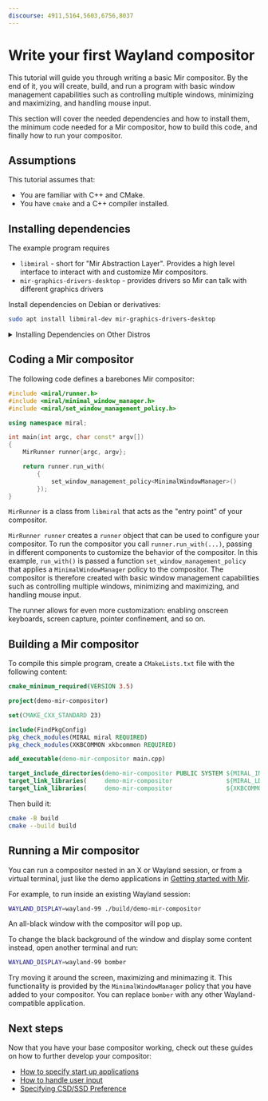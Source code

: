 ```yaml
---
discourse: 4911,5164,5603,6756,8037
---
```


# Write your first Wayland compositor
This tutorial will guide you through writing a basic Mir compositor. By the end of it, you will create, build, and run a program with basic window management
capabilities such as controlling multiple windows, minimizing and maximizing, and handling mouse input. 

This section will cover the needed dependencies and how to install them, the
minimum code needed for a Mir compositor, how to build this code, and finally
how to run your compositor.

## Assumptions

This tutorial assumes that:

* You are familiar with C++ and CMake.
* You have `cmake` and a C++ compiler installed.

## Installing dependencies

The example program requires 
* `libmiral` - short for "Mir Abstraction Layer". Provides a high level interface to interact with and customize Mir compositors.
* `mir-graphics-drivers-desktop` - provides drivers so Mir can talk with different graphics drivers

Install dependencies on Debian or derivatives:
```sh
sudo apt install libmiral-dev mir-graphics-drivers-desktop
```

<details>
<summary> Installing Dependencies on Other Distros </summary>

Install dependencies on Fedora:
```sh
sudo dnf install mir-devel libxkbcommon
```
Install dependencies on Alpine:
```sh
sudo apk add mir-dev
```
</details>


## Coding a Mir compositor

The following code defines a barebones Mir compositor:

```cpp
#include <miral/runner.h>
#include <miral/minimal_window_manager.h>
#include <miral/set_window_management_policy.h>

using namespace miral;

int main(int argc, char const* argv[])
{
    MirRunner runner{argc, argv};

    return runner.run_with(
        {
            set_window_management_policy<MinimalWindowManager>()
        });
}
```


`MirRunner` is a class from `libmiral` that acts as the "entry point" of your compositor.

`MirRunner runner` creates a `runner` object that can be used to configure your compositor.  To run the compositor you call `runner.run_with(...)`, passing in different components to customize the behavior of the compositor. In this example, `run_with()` is passed a function `set_window_management_policy` that applies a `MinimalWindowManager` policy to the compositor. The compositor is therefore created with basic window management capabilities such as controlling multiple windows, minimizing and maximizing, and handling mouse input. 

The runner allows for even more customization: enabling onscreen keyboards, screen capture, pointer confinement, and so on. 

## Building a Mir compositor

To compile this simple program, create a `CMakeLists.txt` file with the following content:

```cmake
cmake_minimum_required(VERSION 3.5)

project(demo-mir-compositor)

set(CMAKE_CXX_STANDARD 23)

include(FindPkgConfig)
pkg_check_modules(MIRAL miral REQUIRED)
pkg_check_modules(XKBCOMMON xkbcommon REQUIRED)

add_executable(demo-mir-compositor main.cpp)

target_include_directories(demo-mir-compositor PUBLIC SYSTEM ${MIRAL_INCLUDE_DIRS})
target_link_libraries(     demo-mir-compositor               ${MIRAL_LDFLAGS})
target_link_libraries(     demo-mir-compositor               ${XKBCOMMON_LIBRARIES})
```

Then build it:
```sh
cmake -B build
cmake --build build
```

## Running a Mir compositor
You can run a compositor nested in an X or Wayland session, or from a virtual terminal, just like the demo applications in [Getting started with Mir](getting-started-with-mir.md). 

For example, to run inside an existing Wayland session:
```sh
WAYLAND_DISPLAY=wayland-99 ./build/demo-mir-compositor
```
An all-black window with the compositor will pop up.

To change the black background of the window and display some content instead, open another terminal and run:
```sh
WAYLAND_DISPLAY=wayland-99 bomber
```
Try moving it around the screen, maximizing and minimazing it. This functionality is provided by the `MinimalWindowManager` policy that you have added to your compositor. You can replace `bomber` with any other Wayland-compatible application.

## Next steps
Now that you have your base compositor working, check out these guides on how to further develop your compositor:

- [How to specify start up applications](/how-to/how-to-specify-startup-apps.md)
- [How to handle user input](/how-to/how-to-handle-keyboard-input.md)
- [Specifying CSD/SSD Preference](/how-to/specifying-csd-ssd-preference.md)
